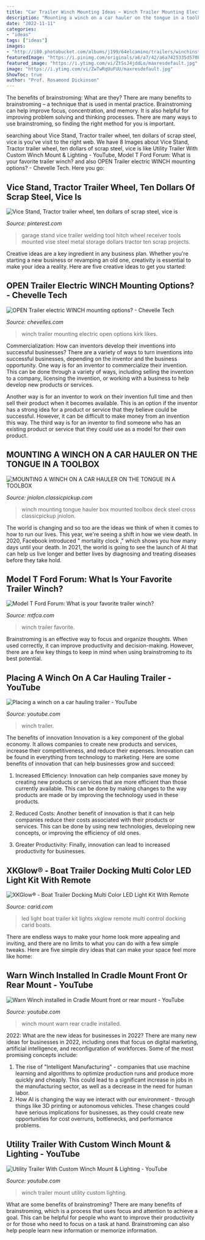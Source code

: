 ```yaml
---
title: "Car Trailer Winch Mounting Ideas ~ Winch Trailer Mounting Electric Open Options Kirk Likes"
description: "Mounting a winch on a car hauler on the tongue in a toolbox"
date: "2022-11-11"
categories:
- "ideas"
tags: ["ideas"]
images:
- "http://i80.photobucket.com/albums/j199/64elcamino/trailers/winchinstall1.jpg"
featuredImage: "https://i.pinimg.com/originals/a6/a7/42/a6a7425335d570b6ea3dddbde27e8d0b.jpg"
featured_image: "https://i.ytimg.com/vi/ZtSsJ4jddLo/maxresdefault.jpg"
image: "https://i.ytimg.com/vi/ZwTwRqUuFUU/maxresdefault.jpg"
ShowToc: true
author: "Prof. Rosamond Dickinson"
---
```



The benefits of brainstroming: What are they?
There are many benefits to brainstroming – a technique that is used in mental practice. Brainstroming can help improve focus, concentration, and memory. It is also helpful for improving problem solving and thinking processes. There are many ways to use brainstroming, so finding the right method for you is important.

	

		
searching about Vice Stand, Tractor trailer wheel, ten dollars of scrap steel, vice is you've visit to the right web. We have 8 Images about Vice Stand, Tractor trailer wheel, ten dollars of scrap steel, vice is like Utility Trailer With Custom Winch Mount &amp; Lighting - YouTube, Model T Ford Forum: What is your favorite trailer winch? and also OPEN Trailer electric WINCH mounting options? - Chevelle Tech. Here you go:
		
    
## Vice Stand, Tractor Trailer Wheel, Ten Dollars Of Scrap Steel, Vice Is

<img loading=lazy src="https://i.pinimg.com/originals/a6/a7/42/a6a7425335d570b6ea3dddbde27e8d0b.jpg" onerror="this.onerror=null;this.src='https://tse4.mm.bing.net/th?id=OIP.bwKzJwCJZDnJsVgokpM7JAHaNG&amp;pid=15.1';" alt="Vice Stand, Tractor trailer wheel, ten dollars of scrap steel, vice is">

_Source: pinterest.com_

>garage stand vice trailer welding tool hitch wheel receiver tools mounted vise steel metal storage dollars tractor ten scrap projects. 

	

Creative ideas are a key ingredient in any business plan. Whether you're starting a new business or revamping an old one, creativity is essential to make your idea a reality. Here are five creative ideas to get you started: 

    
## OPEN Trailer Electric WINCH Mounting Options? - Chevelle Tech

<img loading=lazy src="http://i80.photobucket.com/albums/j199/64elcamino/trailers/winchinstall1.jpg" onerror="this.onerror=null;this.src='https://tse4.mm.bing.net/th?id=OIP.0mda3_amHb8qlO1TU1NUeQHaFj&amp;pid=15.1';" alt="OPEN Trailer electric WINCH mounting options? - Chevelle Tech">

_Source: chevelles.com_

>winch trailer mounting electric open options kirk likes. 

	

Commercialization: How can inventors develop their inventions into successful businesses?
There are a variety of ways to turn inventions into successful businesses, depending on the inventor and the business opportunity. 
One way is for an inventor to commercialize their invention. This can be done through a variety of ways, including selling the invention to a company, licensing the invention, or working with a business to help develop new products or services. 

Another way is for an inventor to work on their invention full time and then sell their product when it becomes available. This is an option if the inventor has a strong idea for a product or service that they believe could be successful. However, it can be difficult to make money from an invention this way. 
The third way is for an inventor to find someone who has an existing product or service that they could use as a model for their own product.

    
## MOUNTING A WINCH ON A CAR HAULER ON THE TONGUE IN A TOOLBOX

<img loading=lazy src="http://jniolon.classicpickup.com/carhaulerwinch/winch_003.jpg" onerror="this.onerror=null;this.src='https://tse3.mm.bing.net/th?id=OIP.9E_qbK74ul1jI9hJ1MMXLQHaFj&amp;pid=15.1';" alt="MOUNTING A WINCH ON A CAR HAULER ON THE TONGUE IN A TOOLBOX">

_Source: jniolon.classicpickup.com_

>winch mounting tongue hauler box mounted toolbox deck steel cross classicpickup jniolon. 

	

The world is changing and so too are the ideas we think of when it comes to how to run our lives. This year, we're seeing a shift in how we view death. In 2020, Facebook introduced " mortality clock ," which shows you how many days until your death. In 2021, the world is going to see the launch of AI that can help us live longer and better lives by diagnosing and treating diseases before they take hold.

    
## Model T Ford Forum: What Is Your Favorite Trailer Winch?

<img loading=lazy src="http://www.mtfca.com/discus/messages/118802/176068.jpg" onerror="this.onerror=null;this.src='https://tse4.mm.bing.net/th?id=OIP.R82NRzN8s0criWaRSVL0TgHaFj&amp;pid=15.1';" alt="Model T Ford Forum: What is your favorite trailer winch?">

_Source: mtfca.com_

>winch trailer favorite. 

	

Brainstroming is an effective way to focus and organize thoughts. When used correctly, it can improve productivity and decision-making. However, there are a few key things to keep in mind when using brainstroming to its best potential.

    
## Placing A Winch On A Car Hauling Trailer - YouTube

<img loading=lazy src="https://i.ytimg.com/vi/yUjSVHQxbHU/maxresdefault.jpg" onerror="this.onerror=null;this.src='https://tse1.mm.bing.net/th?id=OIP.j0mZDjlGLJ77iKwJPeTkBQHaEK&amp;pid=15.1';" alt="Placing a winch on a car hauling trailer - YouTube">

_Source: youtube.com_

>winch trailer. 

	

The benefits of innovation
Innovation is a key component of the global economy. It allows companies to create new products and services, increase their competitiveness, and reduce their expenses. Innovation can be found in everything from technology to marketing. Here are some benefits of innovation that can help businesses grow and succeed:
1. Increased Efficiency: Innovation can help companies save money by creating new products or services that are more efficient than those currently available. This can be done by making changes to the way products are made or by improving the technology used in these products.

2. Reduced Costs: Another benefit of innovation is that it can help companies reduce their costs associated with their products or services. This can be done by using new technologies, developing new concepts, or improving the efficiency of old ones.

3. Greater Productivity: Finally, innovation can lead to increased productivity for businesses.

    
## XKGlow® - Boat Trailer Docking Multi Color LED Light Kit With Remote

<img loading=lazy src="http://www.carid.com/ic/xkglow/products/boat-trailer-docking-multi-color-led-light-kit-with-remote-control_1.jpg" onerror="this.onerror=null;this.src='https://tse4.mm.bing.net/th?id=OIP.k_Am13vHKQYOVCf16PjyqQHaHa&amp;pid=15.1';" alt="XKGlow® - Boat Trailer Docking Multi Color LED Light Kit With Remote">

_Source: carid.com_

>led light boat trailer kit lights xkglow remote multi control docking carid boats. 

	

There are endless ways to make your home look more appealing and inviting, and there are no limits to what you can do with a few simple tweaks. Here are five simple diry ideas that can make your space feel more like home:

    
## Warn Winch Installed In Cradle Mount Front Or Rear Mount - YouTube

<img loading=lazy src="https://i.ytimg.com/vi/ZwTwRqUuFUU/maxresdefault.jpg" onerror="this.onerror=null;this.src='https://tse4.mm.bing.net/th?id=OIP.jD4_kg8ukXIpL52p5jEo0wHaEK&amp;pid=15.1';" alt="Warn Winch installed in Cradle Mount front or rear mount - YouTube">

_Source: youtube.com_

>winch mount warn rear cradle installed. 

	

2022: What are the new ideas for businesses in 2022?
There are many new ideas for businesses in 2022, including ones that focus on digital marketing, artificial intelligence, and reconfiguration of workforces. Some of the most promising concepts include: 
1. The rise of "Intelligent Manufacturing" - companies that use machine learning and algorithms to optimize production runs and produce more quickly and cheaply. This could lead to a significant increase in jobs in the manufacturing sector, as well as a decrease in the need for human labor. 
2. How AI is changing the way we interact with our environment - through things like 3D printing or autonomous vehicles. These changes could have serious implications for businesses, as they could create new opportunities for cost overruns, bottlenecks, and performance problems. 

    
## Utility Trailer With Custom Winch Mount &amp; Lighting - YouTube

<img loading=lazy src="https://i.ytimg.com/vi/ZtSsJ4jddLo/maxresdefault.jpg" onerror="this.onerror=null;this.src='https://tse4.mm.bing.net/th?id=OIP.Ey_k6yKqbOr7kcxGBLgO-gHaEK&amp;pid=15.1';" alt="Utility Trailer With Custom Winch Mount &amp; Lighting - YouTube">

_Source: youtube.com_

>winch trailer mount utility custom lighting. 

	

What are some benefits of brainstroming?
There are many benefits of brainstroming, which is a process that uses focus and attention to achieve a goal. This can be helpful for people who want to improve their productivity or for those who need to focus on a task at hand. Brainstroming can also help people learn new information or memorize information.

